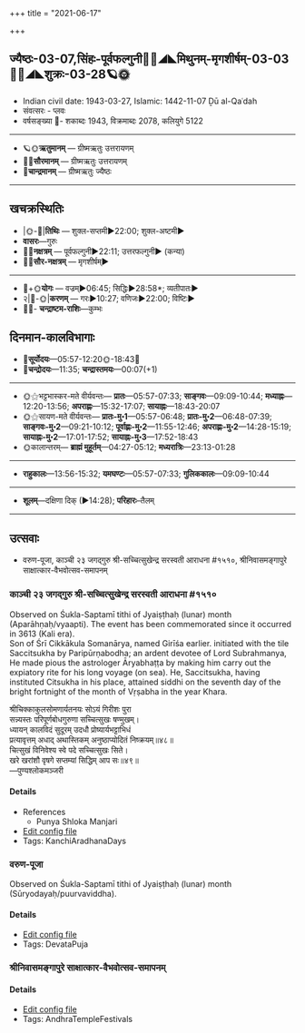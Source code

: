 +++
title = "2021-06-17"

+++
## ज्यैष्ठः-03-07,सिंहः-पूर्वफल्गुनी🌛🌌◢◣मिथुनम्-मृगशीर्षम्-03-03🌌🌞◢◣शुक्रः-03-28🪐🌞
- Indian civil date: 1943-03-27, Islamic: 1442-11-07 Ḏū al-Qaʿdah
- संवत्सरः - प्लवः
- वर्षसङ्ख्या 🌛- शकाब्दः 1943, विक्रमाब्दः 2078, कलियुगे 5122
___________________
- 🪐🌞**ऋतुमानम्** — ग्रीष्मऋतुः उत्तरायणम्
- 🌌🌞**सौरमानम्** — ग्रीष्मऋतुः उत्तरायणम्
- 🌛**चान्द्रमानम्** — ग्रीष्मऋतुः ज्यैष्ठः
___________________


## खचक्रस्थितिः
- |🌞-🌛|**तिथिः** — शुक्ल-सप्तमी►22:00; शुक्ल-अष्टमी►  
- **वासरः**—गुरुः  
- 🌌🌛**नक्षत्रम्** — पूर्वफल्गुनी►22:11; उत्तरफल्गुनी► (कन्या)  
- 🌌🌞**सौर-नक्षत्रम्** — मृगशीर्षम्►  
___________________
- 🌛+🌞**योगः** — वज्रम्►06:45; सिद्धिः►28:58*; व्यतीपातः►  
- २|🌛-🌞|**करणम्** — गरः►10:27; वणिजः►22:00; विष्टिः►  
- 🌌🌛- **चन्द्राष्टम-राशिः**—कुम्भः  


## दिनमान-कालविभागाः
- 🌅**सूर्योदयः**—05:57-12:20🌞️-18:43🌇  
- 🌛**चन्द्रोदयः**—11:35; **चन्द्रास्तमयः**—00:07(+1)  
___________________
- 🌞⚝भट्टभास्कर-मते वीर्यवन्तः— **प्रातः**—05:57-07:33; **साङ्गवः**—09:09-10:44; **मध्याह्नः**—12:20-13:56; **अपराह्णः**—15:32-17:07; **सायाह्नः**—18:43-20:07  
- 🌞⚝सायण-मते वीर्यवन्तः— **प्रातः-मु॰1**—05:57-06:48; **प्रातः-मु॰2**—06:48-07:39; **साङ्गवः-मु॰2**—09:21-10:12; **पूर्वाह्णः-मु॰2**—11:55-12:46; **अपराह्णः-मु॰2**—14:28-15:19; **सायाह्नः-मु॰2**—17:01-17:52; **सायाह्नः-मु॰3**—17:52-18:43  
- 🌞कालान्तरम्— **ब्राह्मं मुहूर्तम्**—04:27-05:12; **मध्यरात्रिः**—23:13-01:28  
___________________
- **राहुकालः**—13:56-15:32; **यमघण्टः**—05:57-07:33; **गुलिककालः**—09:09-10:44  
___________________
- **शूलम्**—दक्षिणा दिक् (►14:28); **परिहारः**–तैलम्  
___________________

## उत्सवाः
- वरुण-पूजा, काञ्ची २३ जगद्गुरु श्री-सच्चित्सुखेन्द्र सरस्वती आराधना #१५१०, श्रीनिवासमङ्गापुरे साक्षात्कार-वैभवोत्सव-समापनम्
### काञ्ची २३ जगद्गुरु श्री-सच्चित्सुखेन्द्र सरस्वती आराधना #१५१०

Observed on Śukla-Saptamī tithi of Jyaiṣṭhaḥ (lunar) month (Aparāhṇaḥ/vyaapti). The event has been commemorated since it occurred in 3613 (Kali era).  
Son of Śrī Cikkākula Somanārya, named Girīśa earlier. initiated with the tile Saccitsukha by Paripūrṇabodha; an ardent devotee of Lord Subrahmanya, He made pious the astrologer Āryabhaṭṭa by making him carry out the expiatory rite for his long voyage (on sea). He, Saccitsukha, having instituted Citsukha in his place, attained siddhi on the seventh day of the bright fortnight of the month of Vṛṣabha in the year Khara.

श्रीचिक्काकुलसोमणार्यतनयः सोऽयं गिरीशः पुरा  
सन्न्यस्तः परिपूर्णबोधगुरुणा सच्चित्सुखः षण्मुखम्।  
ध्यायन् कालविदं सुदूरम् उदधौ प्रोष्यार्यभट्टाभिधं  
प्रत्यावृत्तम् अधाद् अथास्तिकम् अनुष्ठाप्योदितं निष्क्रयम्॥४८॥  
चित्सुखं विनिवेश्य स्वे पदे सच्चित्सुखः सिते।  
खरे खरांशौ वृषगे सप्तम्यां सिद्धिम् आप सः॥४९॥  
—पुण्यश्लोकमञ्जरी



#### Details
- References
  - Punya Shloka Manjari
- [Edit config file](https://github.com/jyotisham/adyatithi/tree/master/mahApuruSha/kAnchI-maTha/lunar_month/tithi/03/07/kAJcI%2023%20jagadguru%20zrI~saccitsukhEndra%20sarasvatI%20ArAdhanA.toml)
- Tags: KanchiAradhanaDays


### वरुण-पूजा

Observed on Śukla-Saptamī tithi of Jyaiṣṭhaḥ (lunar) month (Sūryodayaḥ/puurvaviddha). 

#### Details
- [Edit config file](https://github.com/jyotisham/adyatithi/tree/master/general/lunar_month/tithi/03/07/varuNa-pUjA.toml)
- Tags: DevataPuja


### श्रीनिवासमङ्गापुरे साक्षात्कार-वैभवोत्सव-समापनम्



#### Details
- [Edit config file](https://github.com/jyotisham/adyatithi/tree/master/temples/Andhra/relative_event/zrInivAsamaGgApurE%20sAkSAtkAra-vaibhavOtsavaH/offset__01/zrInivAsamaGgApurE%20sAkSAtkAra-vaibhavOtsava-samApanam.toml)
- Tags: AndhraTempleFestivals


